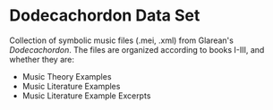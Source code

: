 # Dodecachordon Data Set
Collection of symbolic music files (.mei, .xml) from Glarean's _Dodecachordon_. The files are organized according to books I-III, and whether they are:
- Music Theory Examples
- Music Literature Examples
- Music Literature Example Excerpts
